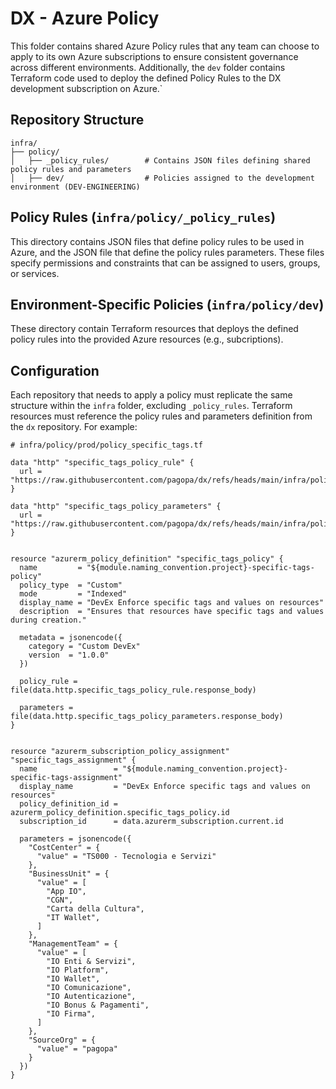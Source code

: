 # DX - Azure Policy

This folder contains shared Azure Policy rules that any team can choose to apply to its own Azure subscriptions to ensure consistent governance across different environments.
Additionally, the `dev` folder contains Terraform code used to deploy the defined Policy Rules to the DX development subscription on Azure.`

## Repository Structure

```shell
infra/
├── policy/
│   ├── _policy_rules/        # Contains JSON files defining shared policy rules and parameters
│   ├── dev/                  # Policies assigned to the development environment (DEV-ENGINEERING)
```

## Policy Rules (`infra/policy/_policy_rules`)

This directory contains JSON files that define policy rules to be used in Azure, and the JSON file that define the policy rules parameters. These files specify permissions and constraints that can be assigned to users, groups, or services.

## Environment-Specific Policies (`infra/policy/dev`)

These directory contain Terraform resources that deploys the defined policy rules into the provided Azure resources (e.g., subcriptions).

## Configuration

Each repository that needs to apply a policy must replicate the same structure within the `infra` folder, excluding `_policy_rules`. Terraform resources must reference the policy rules and parameters definition from the `dx` repository. For example:

```hcl
# infra/policy/prod/policy_specific_tags.tf

data "http" "specific_tags_policy_rule" {
  url = "https://raw.githubusercontent.com/pagopa/dx/refs/heads/main/infra/policy/_policy_rules/specific_tags_rule_v1.json"
}

data "http" "specific_tags_policy_parameters" {
  url = "https://raw.githubusercontent.com/pagopa/dx/refs/heads/main/infra/policy/_policy_rules/specific_tags_paramenters_v1.json"
}


resource "azurerm_policy_definition" "specific_tags_policy" {
  name         = "${module.naming_convention.project}-specific-tags-policy"
  policy_type  = "Custom"
  mode         = "Indexed"
  display_name = "DevEx Enforce specific tags and values on resources"
  description  = "Ensures that resources have specific tags and values during creation."

  metadata = jsonencode({
    category = "Custom DevEx"
    version  = "1.0.0"
  })

  policy_rule = file(data.http.specific_tags_policy_rule.response_body)

  parameters = file(data.http.specific_tags_policy_parameters.response_body)
}


resource "azurerm_subscription_policy_assignment" "specific_tags_assignment" {
  name                 = "${module.naming_convention.project}-specific-tags-assignment"
  display_name         = "DevEx Enforce specific tags and values on resources"
  policy_definition_id = azurerm_policy_definition.specific_tags_policy.id
  subscription_id      = data.azurerm_subscription.current.id

  parameters = jsonencode({
    "CostCenter" = {
      "value" = "TS000 - Tecnologia e Servizi"
    },
    "BusinessUnit" = {
      "value" = [
        "App IO",
        "CGN",
        "Carta della Cultura",
        "IT Wallet",
      ]
    },
    "ManagementTeam" = {
      "value" = [
        "IO Enti & Servizi",
        "IO Platform",
        "IO Wallet",
        "IO Comunicazione",
        "IO Autenticazione",
        "IO Bonus & Pagamenti",
        "IO Firma",
      ]
    },
    "SourceOrg" = {
      "value" = "pagopa"
    }
  })
}
```
